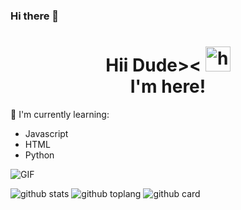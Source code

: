### Hi there 👋

<h1 align="center">Hii Dude>< <img src="https://user-images.githubusercontent.com/1303154/88677602-1635ba80-d120-11ea-84d8-d263ba5fc3c0.gif" width="40px" alt="hi"><br>I'm here!</h1>

:page_with_curl: I'm currently learning:
- Javascript
- HTML
- Python

<img align="center" fit="fill" alt="GIF" src="https://media.giphy.com/media/836HiJc7pgzy8iNXCn/giphy.gif" />


![github stats](https://github-readme-stats.vercel.app/api?username=LitRHap&show_icons=true&theme=radical)
![github toplang](https://github-readme-stats.vercel.app/api/top-langs/?username=LitRHap&layout=compact&theme=nightowl)
![github card](https://github-readme-stats.vercel.app/api/pin/?username=man-x199&repo=PudidiXBOT&theme=dark)
